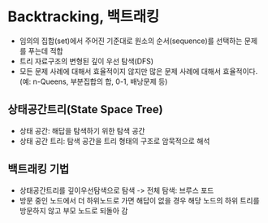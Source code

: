 # Backtracking, 백트래킹
- 임의의 집합(set)에서 주어진 기준대로 원소의 순서(sequence)를 선택하는 문제를 푸는데 적합
- 트리 자료구조의 변형된 깊이 우선 탐색(DFS)
- 모든 문제 사례에 대해서 효율적이지 않지만 많은 문제 사례에 대해서 효율적이다.(예: n-Queens, 부분집합의 합, 0-1, 배낭문제 등)

## 상태공간트리(State Space Tree)
- 상태 공간: 해답을 탐색하기 위한 탐색 공간
- 상태 공간 트리: 탐색 공간을 트리 형태의 구조로 암묵적으로 해석

## 백트래킹 기법
- 상태공간트리를 깊이우선탐색으로 탐색
-> 전체 탐색: 브루스 포드
- 방문 중인 노드에서 더 하위노드로 가면 해답이 없을 경우 해당 노드의 하위 트리를 방문하지 않고 부모 노드로 되돌아 감




